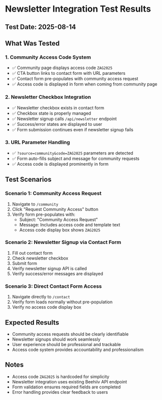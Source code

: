 # Newsletter Integration Test Results

## Test Date: 2025-08-14

## What Was Tested

### 1. Community Access Code System
- ✅ Community page displays access code `ZAG2025`
- ✅ CTA button links to contact form with URL parameters
- ✅ Contact form pre-populates with community access request
- ✅ Access code is displayed in form when coming from community page

### 2. Newsletter Checkbox Integration
- ✅ Newsletter checkbox exists in contact form
- ✅ Checkbox state is properly managed
- ✅ Newsletter signup calls `/api/newsletter` endpoint
- ✅ Success/error states are displayed to user
- ✅ Form submission continues even if newsletter signup fails

### 3. URL Parameter Handling
- ✅ `?source=community&code=ZAG2025` parameters are detected
- ✅ Form auto-fills subject and message for community requests
- ✅ Access code is displayed prominently in form

## Test Scenarios

### Scenario 1: Community Access Request
1. Navigate to `/community`
2. Click "Request Community Access" button
3. Verify form pre-populates with:
   - Subject: "Community Access Request"
   - Message: Includes access code and template text
   - Access code display box shows `ZAG2025`

### Scenario 2: Newsletter Signup via Contact Form
1. Fill out contact form
2. Check newsletter checkbox
3. Submit form
4. Verify newsletter signup API is called
5. Verify success/error messages are displayed

### Scenario 3: Direct Contact Form Access
1. Navigate directly to `/contact`
2. Verify form loads normally without pre-population
3. Verify no access code display box

## Expected Results

- Community access requests should be clearly identifiable
- Newsletter signups should work seamlessly
- User experience should be professional and trackable
- Access code system provides accountability and professionalism

## Notes

- Access code `ZAG2025` is hardcoded for simplicity
- Newsletter integration uses existing Beehiiv API endpoint
- Form validation ensures required fields are completed
- Error handling provides clear feedback to users
